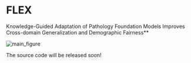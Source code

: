 # FLEX

Knowledge-Guided Adaptation of Pathology Foundation Models Improves Cross-domain Generalization and Demographic Fairness**

![main_figure](fig/main_v14.png)

The source code will be released soon!
